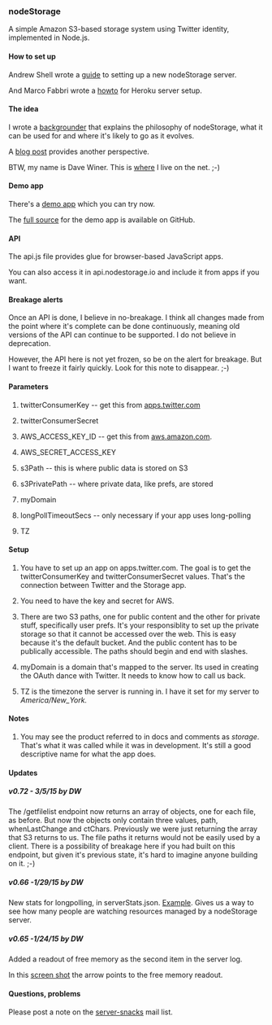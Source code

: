 ### nodeStorage



A simple Amazon S3-based storage system using Twitter identity, implemented in Node.js.



#### How to set up

Andrew Shell wrote a <a href="https://github.com/scripting/storage/wiki/Installing-Storage-on-a-VPS">guide</a> to setting up a new nodeStorage server. 

And Marco Fabbri wrote a <a href="https://github.com/scripting/nodeStorage/wiki/Installing-nodeStorage-on-Heroku">howto</a> for Heroku server setup. 



#### The idea

I wrote a <a href="http://nodestorage.smallpict.com/2015/01/19/whatIsNodestorage.html">backgrounder</a> that explains the philosophy of nodeStorage, what it can be used for and where it's likely to go as it evolves.

A <a href="http://scripting.com/2015/01/23/nodestorageNow.html">blog post</a> provides another perspective.

BTW, my name is Dave Winer. This is <a href="http://scripting.com/">where</a> I live on the net. ;-)



#### Demo app

There's a <a href="http://macwrite.org/">demo app</a> which you can try now. 

The <a href="https://github.com/scripting/macwrite">full source</a> for the demo app is available on GitHub.



#### API

The api.js file provides glue for browser-based JavaScript apps. 

You can also access it in api.nodestorage.io and include it from apps if you want. 



#### Breakage alerts

Once an API is done, I believe in no-breakage. I think all changes made from the point where it's complete can be done continuously, meaning old versions of the API can continue to be supported. I do not believe in deprecation. 

However, the API here is not yet frozen, so be on the alert for breakage. But I want to freeze it fairly quickly. Look for this note to disappear. ;-)



#### Parameters

1. twitterConsumerKey -- get this from <a href="https://apps.twitter.com/">apps.twitter.com</a>

2. twitterConsumerSecret

3. AWS_ACCESS_KEY_ID -- get this from <a href="http://aws.amazon.com/">aws.amazon.com</a>.

4. AWS_SECRET_ACCESS_KEY

5. s3Path -- this is where public data is stored on S3

6. s3PrivatePath -- where private data, like prefs, are stored

7. myDomain

8. longPollTimeoutSecs -- only necessary if your app uses long-polling

9. TZ



#### Setup

1. You have to set up an app on apps.twitter.com. The goal is to get the twitterConsumerKey and twitterConsumerSecret values. That's the connection between Twitter and the Storage app.

2. You need to have the key and secret for AWS. 

3. There are two S3 paths, one for public content and the other for private stuff, specifically user prefs. It's your responsiblity to set up the private storage so that it cannot be accessed over the web. This is easy because it's the default bucket. And the public content has to be publically accessible. The paths should begin and end with slashes.

4. myDomain is a domain that's mapped to the server. Its used in creating the OAuth dance with Twitter. It needs to know how to call us back. 

5. TZ is the timezone the server is running in. I have it set for my server to *America/New_York.*



#### Notes

1. You may see the product referred to in docs and comments as *storage*. That's what it was called while it was in development. It's still a good descriptive name for what the app does.



#### Updates

##### v0.72 - 3/5/15 by DW

The /getfilelist endpoint now returns an array of objects, one for each file, as before. But now the objects only contain three values, path, whenLastChange and ctChars. Previously we were just returning the array that S3 returns to us. The file paths it returns would not be easily used by a client. There is a possibility of breakage here if you had built on this endpoint, but given it's previous state, it's hard to imagine anyone building on it. ;-)

##### v0.66 -1/29/15 by DW

New stats for longpolling, in serverStats.json. <a href="http://liveblog.co/data/serverStats.json">Example</a>. Gives us a way to see how many people are watching resources managed by a nodeStorage server.

##### v0.65 -1/24/15 by DW

Added a readout of free memory as the second item in the server log. 

In this <a href="http://scripting.com/2015/01/24/freemem.png">screen shot</a> the arrow points to the free memory readout. 



#### Questions, problems

Please post a note on the <a href="https://groups.google.com/forum/?fromgroups#!forum/server-snacks">server-snacks</a> mail list. 


